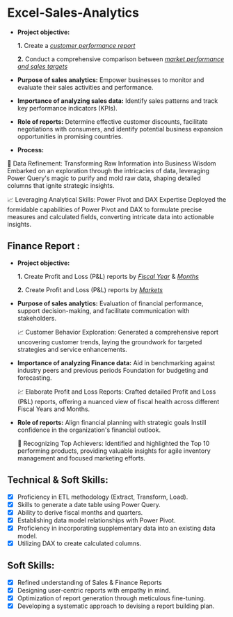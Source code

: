 # Excel-Sales-Analytics



- **Project objective:** 

    **1.** Create a _[customer performance report](https://github.com/Shubhanshi-chauhan/Excel-Sales-Analytics/blob/main/Customer%20Performance%20Report.pdf)_ 

    **2.** Conduct a comprehensive comparison between _[market performance and sales targets](https://github.com/Shubhanshi-chauhan/Excel-Sales-Analytics/blob/main/Customer%20Performance%20Report.pdf)_

- **Purpose of sales analytics:** Empower businesses to monitor and evaluate their sales activities and performance.

- **Importance of analyzing sales data:** Identify sales patterns and track key performance indicators (KPIs).

- **Role of reports:** Determine effective customer discounts, facilitate negotiations with consumers, and identify potential business expansion opportunities in promising countries.

- **Process:**

🚀 Data Refinement: Transforming Raw Information into Business Wisdom
Embarked on an exploration through the intricacies of data, leveraging Power Query's magic to purify and mold raw data, shaping detailed columns that ignite strategic insights.

📈 Leveraging Analytical Skills: Power Pivot and DAX Expertise
Deployed the formidable capabilities of Power Pivot and DAX to formulate precise measures and calculated fields, converting intricate data into actionable insights.



## Finance Report :

- **Project objective:** 

    **1.** Create Profit and Loss (P&L) reports by _[Fiscal Year](https://github.com/Shubhanshi-chauhan/Excel-Sales-Analytics/blob/main/P%26L%20Statement%20by%20Fiscal%20Year.pdf)_ & _[Months](https://github.com/Shubhanshi-chauhan/Excel-Sales-Analytics/blob/main/P%26L%20Statement%20by%20Months.pdf)_ 

   **2.** Create Profit and Loss (P&L) reports by _[Markets](https://github.com/Shubhanshi-chauhan/Excel-Sales-Analytics/blob/main/P%26L%20Statement%20by%20Markets.pdf)_

- **Purpose of sales analytics:** Evaluation of financial performance, support decision-making, and facilitate communication with stakeholders.

  📈 Customer Behavior Exploration:
Generated a comprehensive report uncovering customer trends, laying the groundwork for targeted strategies and service enhancements.

- **Importance of analyzing Finance data:** Aid in benchmarking against industry peers and previous periods Foundation for budgeting and forecasting.

  💹 Elaborate Profit and Loss Reports:
Crafted detailed Profit and Loss (P&L) reports, offering a nuanced view of fiscal health across different Fiscal Years and Months.  

- **Role of reports:** Align financial planning with strategic goals Instill confidence in the organization's financial outlook.


  🌟 Recognizing Top Achievers:
Identified and highlighted the Top 10 performing products, providing valuable insights for agile inventory management and focused marketing efforts.



## Technical & Soft Skills:
- [x]	Proficiency in ETL methodology (Extract, Transform, Load).
- [x]	Skills to generate a date table using Power Query.
- [x]	Ability to derive fiscal months and quarters.
- [x]	Establishing data model relationships with Power Pivot.
- [x]	Proficiency in incorporating supplementary data into an existing data model.
- [x]	Utilizing DAX to create calculated columns.

## Soft Skills:
- [x]	Refined understanding of Sales & Finance Reports
- [x]	Designing user-centric reports with empathy in mind.
- [x]	Optimization of report generation through meticulous fine-tuning.
- [x]	Developing a systematic approach to devising a report building plan.
